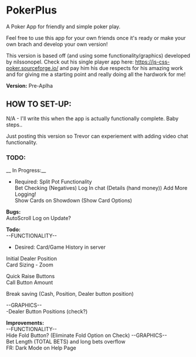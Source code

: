 # PokerPlus

A Poker App for friendly and simple poker play.

Feel free to use this app for your own friends once it's ready or make your own brach and develop your own version!

This version is based off (and using some functionality/graphics) developed by nilssonopel. Check out his single player app here: https://js-css-poker.sourceforge.io/
and pay him his due respects for his amazing work and for giving me a starting point and really doing all the hardwork for me!

__Version:__
Pre-Aplha

## HOW TO SET-UP:
N/A - I'll write this when the app is actually functionally complete. Baby steps..

Just posting this version so Trevor can experiement with adding video chat functionality.

### TODO:

__ In Progress:__
- Required:
Split Pot Functionality  
Bet Checking (Negatives)
Log In chat (Details (hand money)) Add More Logging!  
Show Cards on Showdown (Show Card Options)

__Bugs:__  
AutoScroll Log on Update?

__Todo:__  
--FUNCTIONALITY--  


- Desired:
Card/Game History in server

Initial Dealer Position  
Card Sizing - Zoom  

Quick Raise Buttons  
Call Button Amount  


Break saving (Cash, Position, Dealer button position)  

--GRAPHICS--  
-Dealer Button Positions (check?)

__Improvements:__  
--FUNCTIONALITY--  
Hide Fold Button? (Eliminate Fold Option on Check)
--GRAPHICS--  
Bet Length (TOTAL BETS) and long bets overflow  
FR: Dark Mode on Help Page  
